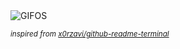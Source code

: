 <div align="justify">
<picture>
    <source media="(prefers-color-scheme: dark)" srcset="https://i.ibb.co/3y9Xp7mB/output-gif.gif">
    <source media="(prefers-color-scheme: light)" srcset="https://i.ibb.co/3y9Xp7mB/output-gif.gif">
    <img alt="GIFOS" src="https://i.ibb.co/3y9Xp7mB/output-gif.gif">
</picture>

<sub><i>inspired from [x0rzavi/github-readme-terminal](https://github.com/x0rzavi/github-readme-terminal)</i></sub>

</div>

<!-- Image deletion URL: https://ibb.co/JRwLvKj5/4b5784731dbcf1d2885aefd29f525c88 -->